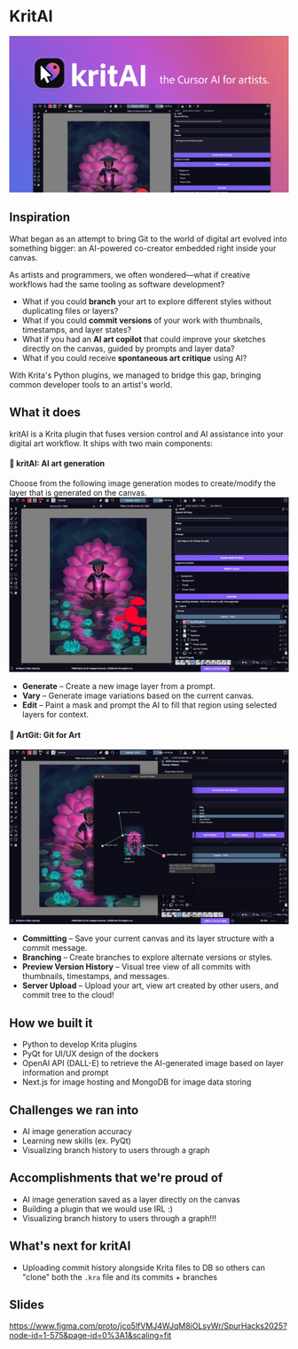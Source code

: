 # KritAI

![kritAI thumbnail](/readme_images/kritai_thumb.png)

## Inspiration
What began as an attempt to bring Git to the world of digital art evolved into something bigger: an AI-powered co-creator embedded right inside your canvas.

As artists and programmers, we often wondered—what if creative workflows had the same tooling as software development?
- What if you could **branch** your art to explore different styles without duplicating files or layers?
- What if you could **commit versions** of your work with thumbnails, timestamps, and layer states?
- What if you had an **AI art copilot** that could improve your sketches directly on the canvas, guided by prompts and layer data?
- What if you could receive **spontaneous art critique** using AI?

With Krita's Python plugins, we managed to bridge this gap, bringing common developer tools to an artist's world. 

## What it does
kritAI is a Krita plugin that fuses version control and AI assistance into your digital art workflow. It ships with two main components:

#### 🎨 kritAI: AI art generation
Choose from the following image generation modes to create/modify the layer that is generated on the canvas. 
![AI art assistant demo](/readme_images/aiartassistant_demo.jpg)

* **Generate** – Create a new image layer from a prompt.
* **Vary** – Generate image variations based on the current canvas.
* **Edit** – Paint a mask and prompt the AI to fill that region using selected layers for context.

#### 🌳 ArtGit: Git for Art
![Version History demo](/readme_images/versionhistory_demo.jpg)
* **Committing** – Save your current canvas and its layer structure with a commit message.
* **Branching** – Create branches to explore alternate versions or styles.
* **Preview Version History** – Visual tree view of all commits with thumbnails, timestamps, and messages.
* **Server Upload** – Upload your art, view art created by other users, and commit tree to the cloud!

## How we built it
- Python to develop Krita plugins
- PyQt for UI/UX design of the dockers 
- OpenAI API (DALL-E) to retrieve the AI-generated image based on layer information and prompt
- Next.js for image hosting and MongoDB for image data storing 

## Challenges we ran into
- AI image generation accuracy
- Learning new skills (ex. PyQt)
- Visualizing branch history to users through a graph 

## Accomplishments that we're proud of
- AI image generation saved as a layer directly on the canvas
- Building a plugin that we would use IRL :)
- Visualizing branch history to users through a graph!!!

## What's next for kritAI
- Uploading commit history alongside Krita files to DB so others can "clone" both the `.kra` file and its commits + branches

## Slides
https://www.figma.com/proto/jco5lfVMJ4WJqM8iOLsyWr/SpurHacks2025?node-id=1-575&page-id=0%3A1&scaling=fit
